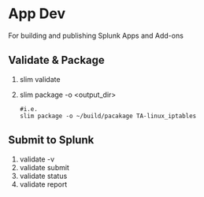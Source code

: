 # App Dev

For building and publishing Splunk Apps and Add-ons

## Validate & Package

1. slim validate <package>
1. slim package -o <output_dir> <package>

    ```shell
    #i.e.
    slim package -o ~/build/pacakage TA-linux_iptables
    ```

## Submit to Splunk

1. validate -v
1. validate submit <package>
1. validate status
1. validate report
